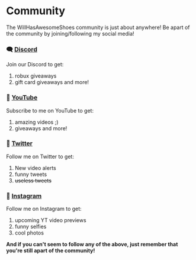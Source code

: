 # Community 
The WillHasAwesomeShoes community is just about anywhere! Be apart of the community by joining/following my social media!

### 🗨️ [Discord](https://discord.me/whas)
Join our Discord to get:
1) robux giveaways
2) gift card giveaways and more!

### 🔴 [YouTube](https://youtube.com/WillHasAwesomeShoes)
Subscribe to me on YouTube to get:
1) amazing videos ;)
2) giveaways and more!

### 🔵 [Twitter](https://twitter.com/WillMcCrudden)
Follow me on Twitter to get:
1) New video alerts
2) funny tweets
3) ~~useless tweets~~

### 📱 [Instagram](https://instagram.com/willonyt)
Follow me on Instagram to get:
1) upcoming YT video previews
2) funny selfies
3) cool photos

**And if you can't seem to follow any of the above, just remember that you're still apart of the community!**
